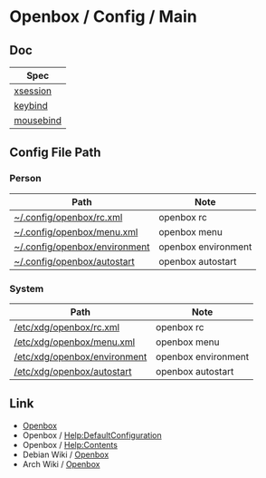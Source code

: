 
# Openbox / Config / Main

## Doc

| Spec |
| --- |
| [xsession](share/doc/spec-xsession.md) |
| [keybind](share/doc/spec-keybind.md) |
| [mousebind](share/doc/spec-mousebind.md) |


## Config File Path

### Person

| Path | Note |
| --- | --- |
| [~/.config/openbox/rc.xml](rc.xml) | openbox rc |
| [~/.config/openbox/menu.xml](menu.xml) | openbox menu |
| [~/.config/openbox/environment](environment) | openbox environment |
| [~/.config/openbox/autostart](autostart) | openbox autostart |


### System

| Path | Note |
| --- | --- |
| [/etc/xdg/openbox/rc.xml](http://git.openbox.org/?p=dana/openbox.git;a=blob;f=data/rc.xml;h=3e5554badb66aba9e090e9c47d3591cdfc0ba0df;hb=HEAD) | openbox rc |
| [/etc/xdg/openbox/menu.xml](http://git.openbox.org/?p=dana/openbox.git;a=blob;f=data/menu.xml;h=39da04d617a2eeac4af6df63b1a0c875b3f4cc49;hb=HEAD) | openbox menu |
| [/etc/xdg/openbox/environment](http://git.openbox.org/?p=dana/openbox.git;a=blob;f=data/environment;h=3311bd6feb066f30c9fc0e4904d25e507c52d34e;hb=HEAD) | openbox environment |
| [/etc/xdg/openbox/autostart](http://git.openbox.org/?p=dana/openbox.git;a=blob;f=data/autostart/autostart.in;h=1c261a0f5ee9fed79ec4d996532d9464893358d5;hb=HEAD) | openbox autostart |


## Link

* [Openbox](http://openbox.org/)
* Openbox / [Help:DefaultConfiguration](http://openbox.org/wiki/Help:DefaultConfiguration)
* Openbox / [Help:Contents](http://openbox.org/wiki/Help:Contents)
* Debian Wiki / [Openbox](https://wiki.debian.org/Openbox)
* Arch Wiki / [Openbox](https://wiki.archlinux.org/title/openbox)
